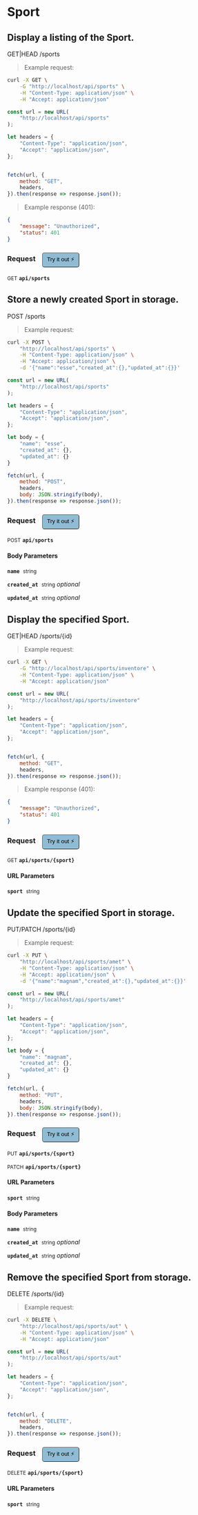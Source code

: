 # Sport


## Display a listing of the Sport.


GET|HEAD /sports

> Example request:

```bash
curl -X GET \
    -G "http://localhost/api/sports" \
    -H "Content-Type: application/json" \
    -H "Accept: application/json"
```

```javascript
const url = new URL(
    "http://localhost/api/sports"
);

let headers = {
    "Content-Type": "application/json",
    "Accept": "application/json",
};


fetch(url, {
    method: "GET",
    headers,
}).then(response => response.json());
```


> Example response (401):

```json
{
    "message": "Unauthorized",
    "status": 401
}
```
<div id="execution-results-GETapi-sports" hidden>
    <blockquote>Received response<span id="execution-response-status-GETapi-sports"></span>:</blockquote>
    <pre class="json"><code id="execution-response-content-GETapi-sports"></code></pre>
</div>
<div id="execution-error-GETapi-sports" hidden>
    <blockquote>Request failed with error:</blockquote>
    <pre><code id="execution-error-message-GETapi-sports"></code></pre>
</div>
<form id="form-GETapi-sports" data-method="GET" data-path="api/sports" data-authed="0" data-hasfiles="0" data-headers='{"Content-Type":"application\/json","Accept":"application\/json"}' onsubmit="event.preventDefault(); executeTryOut('GETapi-sports', this);">
<h3>
    Request&nbsp;&nbsp;&nbsp;
        <button type="button" style="background-color: #8fbcd4; padding: 5px 10px; border-radius: 5px; border-width: thin;" id="btn-tryout-GETapi-sports" onclick="tryItOut('GETapi-sports');">Try it out ⚡</button>
    <button type="button" style="background-color: #c97a7e; padding: 5px 10px; border-radius: 5px; border-width: thin;" id="btn-canceltryout-GETapi-sports" onclick="cancelTryOut('GETapi-sports');" hidden>Cancel</button>&nbsp;&nbsp;
    <button type="submit" style="background-color: #6ac174; padding: 5px 10px; border-radius: 5px; border-width: thin;" id="btn-executetryout-GETapi-sports" hidden>Send Request 💥</button>
    </h3>
<p>
<small class="badge badge-green">GET</small>
 <b><code>api/sports</code></b>
</p>
</form>


## Store a newly created Sport in storage.


POST /sports

> Example request:

```bash
curl -X POST \
    "http://localhost/api/sports" \
    -H "Content-Type: application/json" \
    -H "Accept: application/json" \
    -d '{"name":"esse","created_at":{},"updated_at":{}}'

```

```javascript
const url = new URL(
    "http://localhost/api/sports"
);

let headers = {
    "Content-Type": "application/json",
    "Accept": "application/json",
};

let body = {
    "name": "esse",
    "created_at": {},
    "updated_at": {}
}

fetch(url, {
    method: "POST",
    headers,
    body: JSON.stringify(body),
}).then(response => response.json());
```


<div id="execution-results-POSTapi-sports" hidden>
    <blockquote>Received response<span id="execution-response-status-POSTapi-sports"></span>:</blockquote>
    <pre class="json"><code id="execution-response-content-POSTapi-sports"></code></pre>
</div>
<div id="execution-error-POSTapi-sports" hidden>
    <blockquote>Request failed with error:</blockquote>
    <pre><code id="execution-error-message-POSTapi-sports"></code></pre>
</div>
<form id="form-POSTapi-sports" data-method="POST" data-path="api/sports" data-authed="0" data-hasfiles="0" data-headers='{"Content-Type":"application\/json","Accept":"application\/json"}' onsubmit="event.preventDefault(); executeTryOut('POSTapi-sports', this);">
<h3>
    Request&nbsp;&nbsp;&nbsp;
        <button type="button" style="background-color: #8fbcd4; padding: 5px 10px; border-radius: 5px; border-width: thin;" id="btn-tryout-POSTapi-sports" onclick="tryItOut('POSTapi-sports');">Try it out ⚡</button>
    <button type="button" style="background-color: #c97a7e; padding: 5px 10px; border-radius: 5px; border-width: thin;" id="btn-canceltryout-POSTapi-sports" onclick="cancelTryOut('POSTapi-sports');" hidden>Cancel</button>&nbsp;&nbsp;
    <button type="submit" style="background-color: #6ac174; padding: 5px 10px; border-radius: 5px; border-width: thin;" id="btn-executetryout-POSTapi-sports" hidden>Send Request 💥</button>
    </h3>
<p>
<small class="badge badge-black">POST</small>
 <b><code>api/sports</code></b>
</p>
<h4 class="fancy-heading-panel"><b>Body Parameters</b></h4>
<p>
<b><code>name</code></b>&nbsp;&nbsp;<small>string</small>  &nbsp;
<input type="text" name="name" data-endpoint="POSTapi-sports" data-component="body" required  hidden>
<br>
</p>
<p>
<b><code>created_at</code></b>&nbsp;&nbsp;<small>string</small>     <i>optional</i> &nbsp;
<input type="text" name="created_at" data-endpoint="POSTapi-sports" data-component="body"  hidden>
<br>
</p>
<p>
<b><code>updated_at</code></b>&nbsp;&nbsp;<small>string</small>     <i>optional</i> &nbsp;
<input type="text" name="updated_at" data-endpoint="POSTapi-sports" data-component="body"  hidden>
<br>
</p>

</form>


## Display the specified Sport.


GET|HEAD /sports/{id}

> Example request:

```bash
curl -X GET \
    -G "http://localhost/api/sports/inventore" \
    -H "Content-Type: application/json" \
    -H "Accept: application/json"
```

```javascript
const url = new URL(
    "http://localhost/api/sports/inventore"
);

let headers = {
    "Content-Type": "application/json",
    "Accept": "application/json",
};


fetch(url, {
    method: "GET",
    headers,
}).then(response => response.json());
```


> Example response (401):

```json
{
    "message": "Unauthorized",
    "status": 401
}
```
<div id="execution-results-GETapi-sports--sport-" hidden>
    <blockquote>Received response<span id="execution-response-status-GETapi-sports--sport-"></span>:</blockquote>
    <pre class="json"><code id="execution-response-content-GETapi-sports--sport-"></code></pre>
</div>
<div id="execution-error-GETapi-sports--sport-" hidden>
    <blockquote>Request failed with error:</blockquote>
    <pre><code id="execution-error-message-GETapi-sports--sport-"></code></pre>
</div>
<form id="form-GETapi-sports--sport-" data-method="GET" data-path="api/sports/{sport}" data-authed="0" data-hasfiles="0" data-headers='{"Content-Type":"application\/json","Accept":"application\/json"}' onsubmit="event.preventDefault(); executeTryOut('GETapi-sports--sport-', this);">
<h3>
    Request&nbsp;&nbsp;&nbsp;
        <button type="button" style="background-color: #8fbcd4; padding: 5px 10px; border-radius: 5px; border-width: thin;" id="btn-tryout-GETapi-sports--sport-" onclick="tryItOut('GETapi-sports--sport-');">Try it out ⚡</button>
    <button type="button" style="background-color: #c97a7e; padding: 5px 10px; border-radius: 5px; border-width: thin;" id="btn-canceltryout-GETapi-sports--sport-" onclick="cancelTryOut('GETapi-sports--sport-');" hidden>Cancel</button>&nbsp;&nbsp;
    <button type="submit" style="background-color: #6ac174; padding: 5px 10px; border-radius: 5px; border-width: thin;" id="btn-executetryout-GETapi-sports--sport-" hidden>Send Request 💥</button>
    </h3>
<p>
<small class="badge badge-green">GET</small>
 <b><code>api/sports/{sport}</code></b>
</p>
<h4 class="fancy-heading-panel"><b>URL Parameters</b></h4>
<p>
<b><code>sport</code></b>&nbsp;&nbsp;<small>string</small>  &nbsp;
<input type="text" name="sport" data-endpoint="GETapi-sports--sport-" data-component="url" required  hidden>
<br>
</p>
</form>


## Update the specified Sport in storage.


PUT/PATCH /sports/{id}

> Example request:

```bash
curl -X PUT \
    "http://localhost/api/sports/amet" \
    -H "Content-Type: application/json" \
    -H "Accept: application/json" \
    -d '{"name":"magnam","created_at":{},"updated_at":{}}'

```

```javascript
const url = new URL(
    "http://localhost/api/sports/amet"
);

let headers = {
    "Content-Type": "application/json",
    "Accept": "application/json",
};

let body = {
    "name": "magnam",
    "created_at": {},
    "updated_at": {}
}

fetch(url, {
    method: "PUT",
    headers,
    body: JSON.stringify(body),
}).then(response => response.json());
```


<div id="execution-results-PUTapi-sports--sport-" hidden>
    <blockquote>Received response<span id="execution-response-status-PUTapi-sports--sport-"></span>:</blockquote>
    <pre class="json"><code id="execution-response-content-PUTapi-sports--sport-"></code></pre>
</div>
<div id="execution-error-PUTapi-sports--sport-" hidden>
    <blockquote>Request failed with error:</blockquote>
    <pre><code id="execution-error-message-PUTapi-sports--sport-"></code></pre>
</div>
<form id="form-PUTapi-sports--sport-" data-method="PUT" data-path="api/sports/{sport}" data-authed="0" data-hasfiles="0" data-headers='{"Content-Type":"application\/json","Accept":"application\/json"}' onsubmit="event.preventDefault(); executeTryOut('PUTapi-sports--sport-', this);">
<h3>
    Request&nbsp;&nbsp;&nbsp;
        <button type="button" style="background-color: #8fbcd4; padding: 5px 10px; border-radius: 5px; border-width: thin;" id="btn-tryout-PUTapi-sports--sport-" onclick="tryItOut('PUTapi-sports--sport-');">Try it out ⚡</button>
    <button type="button" style="background-color: #c97a7e; padding: 5px 10px; border-radius: 5px; border-width: thin;" id="btn-canceltryout-PUTapi-sports--sport-" onclick="cancelTryOut('PUTapi-sports--sport-');" hidden>Cancel</button>&nbsp;&nbsp;
    <button type="submit" style="background-color: #6ac174; padding: 5px 10px; border-radius: 5px; border-width: thin;" id="btn-executetryout-PUTapi-sports--sport-" hidden>Send Request 💥</button>
    </h3>
<p>
<small class="badge badge-darkblue">PUT</small>
 <b><code>api/sports/{sport}</code></b>
</p>
<p>
<small class="badge badge-purple">PATCH</small>
 <b><code>api/sports/{sport}</code></b>
</p>
<h4 class="fancy-heading-panel"><b>URL Parameters</b></h4>
<p>
<b><code>sport</code></b>&nbsp;&nbsp;<small>string</small>  &nbsp;
<input type="text" name="sport" data-endpoint="PUTapi-sports--sport-" data-component="url" required  hidden>
<br>
</p>
<h4 class="fancy-heading-panel"><b>Body Parameters</b></h4>
<p>
<b><code>name</code></b>&nbsp;&nbsp;<small>string</small>  &nbsp;
<input type="text" name="name" data-endpoint="PUTapi-sports--sport-" data-component="body" required  hidden>
<br>
</p>
<p>
<b><code>created_at</code></b>&nbsp;&nbsp;<small>string</small>     <i>optional</i> &nbsp;
<input type="text" name="created_at" data-endpoint="PUTapi-sports--sport-" data-component="body"  hidden>
<br>
</p>
<p>
<b><code>updated_at</code></b>&nbsp;&nbsp;<small>string</small>     <i>optional</i> &nbsp;
<input type="text" name="updated_at" data-endpoint="PUTapi-sports--sport-" data-component="body"  hidden>
<br>
</p>

</form>


## Remove the specified Sport from storage.


DELETE /sports/{id}

> Example request:

```bash
curl -X DELETE \
    "http://localhost/api/sports/aut" \
    -H "Content-Type: application/json" \
    -H "Accept: application/json"
```

```javascript
const url = new URL(
    "http://localhost/api/sports/aut"
);

let headers = {
    "Content-Type": "application/json",
    "Accept": "application/json",
};


fetch(url, {
    method: "DELETE",
    headers,
}).then(response => response.json());
```


<div id="execution-results-DELETEapi-sports--sport-" hidden>
    <blockquote>Received response<span id="execution-response-status-DELETEapi-sports--sport-"></span>:</blockquote>
    <pre class="json"><code id="execution-response-content-DELETEapi-sports--sport-"></code></pre>
</div>
<div id="execution-error-DELETEapi-sports--sport-" hidden>
    <blockquote>Request failed with error:</blockquote>
    <pre><code id="execution-error-message-DELETEapi-sports--sport-"></code></pre>
</div>
<form id="form-DELETEapi-sports--sport-" data-method="DELETE" data-path="api/sports/{sport}" data-authed="0" data-hasfiles="0" data-headers='{"Content-Type":"application\/json","Accept":"application\/json"}' onsubmit="event.preventDefault(); executeTryOut('DELETEapi-sports--sport-', this);">
<h3>
    Request&nbsp;&nbsp;&nbsp;
        <button type="button" style="background-color: #8fbcd4; padding: 5px 10px; border-radius: 5px; border-width: thin;" id="btn-tryout-DELETEapi-sports--sport-" onclick="tryItOut('DELETEapi-sports--sport-');">Try it out ⚡</button>
    <button type="button" style="background-color: #c97a7e; padding: 5px 10px; border-radius: 5px; border-width: thin;" id="btn-canceltryout-DELETEapi-sports--sport-" onclick="cancelTryOut('DELETEapi-sports--sport-');" hidden>Cancel</button>&nbsp;&nbsp;
    <button type="submit" style="background-color: #6ac174; padding: 5px 10px; border-radius: 5px; border-width: thin;" id="btn-executetryout-DELETEapi-sports--sport-" hidden>Send Request 💥</button>
    </h3>
<p>
<small class="badge badge-red">DELETE</small>
 <b><code>api/sports/{sport}</code></b>
</p>
<h4 class="fancy-heading-panel"><b>URL Parameters</b></h4>
<p>
<b><code>sport</code></b>&nbsp;&nbsp;<small>string</small>  &nbsp;
<input type="text" name="sport" data-endpoint="DELETEapi-sports--sport-" data-component="url" required  hidden>
<br>
</p>
</form>



